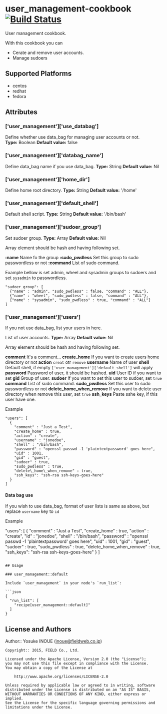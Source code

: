 # user_management-cookbook  [![Build Status](https://secure.travis-ci.org/FFIN/user_management.png)](http://travis-ci.org/FFIN/user_management)

User management cookbook.

With this cookbook you can

* Cerate and remove user accounts.
* Manage sudoers

## Supported Platforms

* centos
* redhat
* fedora

## Attributes

### ['user_management']['use_databag']

Define whether use data_bag for managing user accounts or not.  
**Type:** Boolean
**Default value:** false

### ['user_management']['databag_name']

Define data\_bag name if you use data\_bag.
**Type:** String
**Default value:** Nil


### ['user_management']['home_dir']

Define home root directory.
**Type:** String
**Default value:** '/home'

### ['user_management']['default_shell']

Default shell script.
**Type:** String
**Default value:** '/bin/bash'


### ['user_management']['sudoer_group']

Set sudoer group.
**Type:** Array
**Default value:** Nil

Array element should be hash and having following set.

**:name** Name fo the group
**:sudo_pwdless** Set this group to sudo passwordless or not
**:command** List of sudo command. 

Example bellow is set admin, wheel and sysadmin groups to sudoers and
set `sysadmin` to passwordless.

```
"sudoer_group": [
  {"name" : "admin", "sudo_pwdless" : false, "command" : "ALL"},
  {"name" : "wheel", "sudo_pwdless" : false, "command" : "ALL"},
  {"name" : "sysadmin", "sudo_pwdless" : true, "command" : "ALL"}
]
```

### ['user_management']['users']

If you not use data_bag, list your users in here.

List of user accounts.
**Type:** Array
**Default value:** Nil

Array element should be hash and having following set.

**comment** It's a comment...
**create_home** If you want to create users home directory or not
**action** `creat` otr `remove`
**username** Name of user
**shell** Default shell, if empty `['user_management']['default_shell']` will apply
**password** Password of user, it should be hashed.
**uid** User ID if you want to set 
**gid** Group of user.
**sudoer** If you want to set this user to sudoer, set `true`
**command** List of sudo command. 
**sudo_pwdless** Set this user to sudo passwordless or not
**delete_home_when_remove** If you want to delete user directory when remove this user, set `true`
**ssh_keys** Paste sshe key, if this user have one.


Example

```
"users": [
  {
    "comment" : "Just a Test",
    "create_home" : true,
    "action" : "create",
    "username" : "jonedoe",
    "shell" : "/bin/bash",
    "password" : "openssl passwd -1 'plaintextpassword' goes here",
    "uid" : 1001,
    "gid" : "guest",
    "sudoer" : true,
    "sudo_pwdless" : true,
    "delete\_home\_when_remove" : true,
    "ssh_keys": "ssh-rsa ssh-keys-goes-here"
  }
]
```

#### Data bag use

If you wish to use data_bag, format of user lists is same as above,
but replace `username` key to `id`

Example

"users": [
  {
    "comment" : "Just a Test",
    "create_home" : true,
    "action" : "create",
    "id" : "jonedoe",
    "shell" : "/bin/bash",
    "password" : "openssl passwd -1 'plaintextpassword' goes here",
    "uid" : 1001,
    "gid" : "guest",
    "sudoer" : true,
    "sudo_pwdless" : true,
    "delete\_home\_when_remove" : true,
    "ssh_keys": "ssh-rsa ssh-keys-goes-here"
  }
]
```

## Usage

### user_management::default

Include `user_management` in your node's `run_list`:

```json
{
  "run_list": [
    "recipe[user_management::default]"
  ]
}
```

## License and Authors

Author:: Yosuke INOUE (<inoue@fieldweb.co.jp>)

```text
Copyright:: 2015, FIELD Co., Ltd.

Licensed under the Apache License, Version 2.0 (the "License");
you may not use this file except in compliance with the License.
You may obtain a copy of the License at

    http://www.apache.org/licenses/LICENSE-2.0

Unless required by applicable law or agreed to in writing, software
distributed under the License is distributed on an "AS IS" BASIS,
WITHOUT WARRANTIES OR CONDITIONS OF ANY KIND, either express or implied.
See the License for the specific language governing permissions and
limitations under the License.
```

